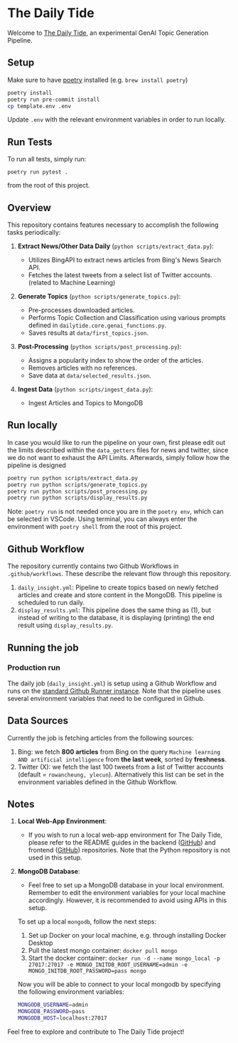 # The Daily Tide

Welcome to [The Daily Tide](https://kickstartai.atlassian.net/wiki/spaces/~63e4de4abf837c6893dc85a2/pages/491521/The+Daily+Tide), an experimental GenAI Topic Generation Pipeline.

## Setup
Make sure to have [poetry](https://python-poetry.org) installed (e.g. `brew install poetry`)

```bash
poetry install
poetry run pre-commit install
cp template.env .env
```

Update `.env` with the relevant environment variables in order to run locally.

## Run Tests
To run all tests, simply run:
```
poetry run pytest .
```
from the root of this project.

## Overview

This repository contains features necessary to accomplish the following tasks periodically:

1. **Extract News/Other Data Daily** (`python scripts/extract_data.py`):
   - Utilizes BingAPI to extract news articles from Bing's News Search API.
   - Fetches the latest tweets from a select list of Twitter accounts. (related to Machine Learning)

2. **Generate Topics** (`python scripts/generate_topics.py`):
   - Pre-processes downloaded articles.
   - Performs Topic Collection and Classification using various prompts defined in `dailytide.core.genai_functions.py`.
   - Saves results at `data/first_topics.json`.

3. **Post-Processing** (`python scripts/post_processing.py`):
   - Assigns a popularity index to show the order of the articles.
   - Removes articles with no references.
   - Save data at `data/selected_results.json`.

4. **Ingest Data** (`python scripts/ingest_data.py`):
   - Ingest Articles and Topics to MongoDB


## Run locally
In case you would like to run the pipeline on your own, first please edit out the limits described within the `data_getters` files for news and twitter, since we do not want to exhaust the API Limits. Afterwards, simply follow how the pipeline is designed

```bash
poetry run python scripts/extract_data.py
poetry run python scripts/generate_topics.py
poetry run python scripts/post_processing.py
poetry run python scripts/display_results.py
```
Note: `poetry run` is not needed once you are in the `poetry env`, which can be selected in VSCode. Using terminal, you can always enter the environment with `poetry shell` from the root of this project.

## Github Workflow
The repository currently contains two Github Workflows in `.github/workflows`. These describe the relevant flow through this repository.

1. `daily_insight.yml`: Pipeline to create topics based on newly fetched articles and create and store content in the MongoDB. This pipeline is scheduled to run daily.
2. `display_results.yml`: This pipeline does the same thing as (1), but instead of writing to the database, it is displaying (printing) the end result using `display_results.py`.


## Running the job
### Production run
The daily job (`daily_insight.yml`) is setup using a Github Workflow and runs on the [standard Github Runner instance](https://docs.github.com/en/actions/using-github-hosted-runners/about-github-hosted-runners). Note that the pipeline uses several environment variables that need to be configured in Github.

## Data Sources
Currently the job is fetching articles from the following sources:

1. Bing: we fetch **800 articles** from Bing on the query `Machine learning AND artificial intelligence` from **the last week**, sorted by **freshness**.
2. Twitter (X): we fetch the last 100 tweets from a list of Twitter accounts (default = `rowancheung, ylecun`). Alternatively this list can be set in the environment variables defined in the Github Workflow.

## Notes
1. **Local Web-App Environment**:
   - If you wish to run a local web-app environment for The Daily Tide, please refer to the README guides in the backend ([GitHub](https://github.com/Kickstartai-product/ai-insights-REST-nodejs)) and frontend ([GitHub](https://github.com/Kickstartai-product/AI_Insights)) repositories. Note that the Python repository is not used in this setup.

2. **MongoDB Database**:
   - Feel free to set up a MongoDB database in your local environment. Remember to edit the environment variables for your local machine accordingly. However, it is recommended to avoid using APIs in this setup.

   To set up a local `mongodb`, follow the next steps:
   1. Set up Docker on your local machine, e.g. through installing Docker Desktop
   2. Pull the latest mongo container: `docker pull mongo`
   3. Start the docker container: `docker run -d --name mongo_local -p 27017:27017 -e MONGO_INITDB_ROOT_USERNAME=admin -e MONGO_INITDB_ROOT_PASSWORD=pass mongo`

   Now you will be able to connect to your local mongodb by specifying the following environment variables:

   ```bash
   MONGODB_USERNAME=admin
   MONGODB_PASSWORD=pass
   MONGODB_HOST=localhost:27017
   ```


Feel free to explore and contribute to The Daily Tide project!
